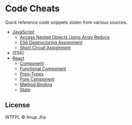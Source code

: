 # Code Cheats

Quick reference code snippets stolen from various sources.

- [JavaScript](https://github.com/anupjha/js-cheatsheet/tree/master/js)
  - [Access Nested Objects Using Array Reduce](https://github.com/anupjha/js-cheatsheet/blob/master/js/access-objects-array-reduce.md)
  - [ES6 Destructuring Assignment](https://github.com/anupjha/js-cheatsheet/blob/master/js/es6-destructuring.md)
  - [Short Circuit Assignment](https://github.com/anupjha/js-cheatsheet/blob/master/js/short-circuit-assignment.md)
- [ES6]
- [React](https://github.com/anupjha/js-cheatsheet/tree/master/react)
  - [Component](https://github.com/anupjha/js-cheatsheet/blob/master/react/component.md)
  - [Functional Component](https://github.com/anupjha/js-cheatsheet/blob/master/react/functional-component.md)
  - [Prop-Types](https://github.com/anupjha/js-cheatsheet/blob/master/react/prop-types.md)
  - [Pure Component](https://github.com/anupjha/js-cheatsheet/blob/master/react/pure-component.md)
  - [Method Binding](https://github.com/anupjha/js-cheatsheet/blob/master/react/react-method-binding.md)
  - [State](https://github.com/anupjha/js-cheatsheet/blob/master/react/state.md)


## License

WTFPL © Anup Jha
